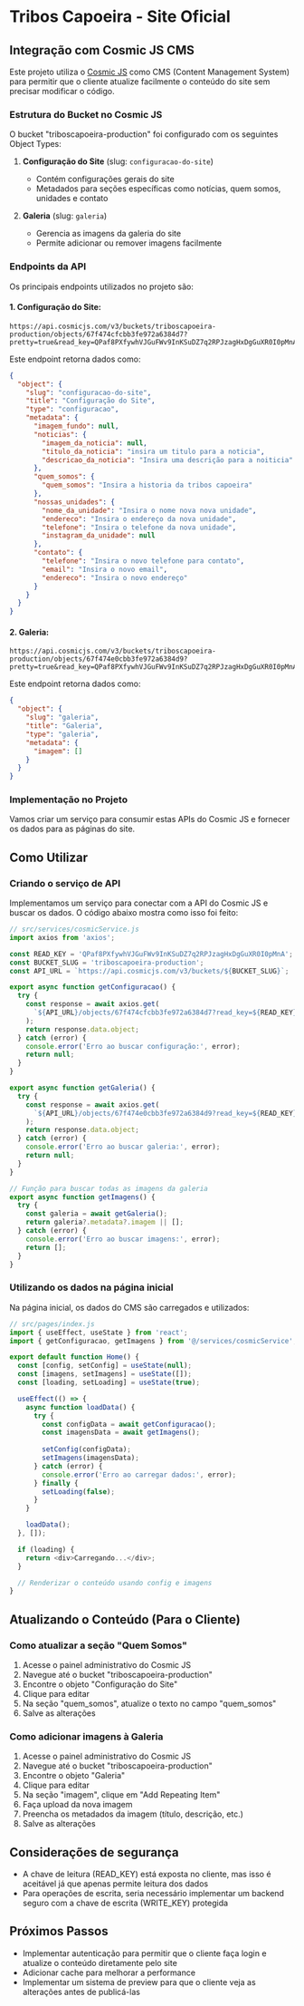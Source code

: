 # Tribos Capoeira - Site Oficial

## Integração com Cosmic JS CMS

Este projeto utiliza o [Cosmic JS](https://www.cosmicjs.com/) como CMS (Content Management System) para permitir que o cliente atualize facilmente o conteúdo do site sem precisar modificar o código.

### Estrutura do Bucket no Cosmic JS

O bucket "triboscapoeira-production" foi configurado com os seguintes Object Types:

1. **Configuração do Site** (slug: `configuracao-do-site`)
   - Contém configurações gerais do site
   - Metadados para seções específicas como notícias, quem somos, unidades e contato

2. **Galeria** (slug: `galeria`)
   - Gerencia as imagens da galeria do site
   - Permite adicionar ou remover imagens facilmente

### Endpoints da API

Os principais endpoints utilizados no projeto são:

#### 1. Configuração do Site:
```
https://api.cosmicjs.com/v3/buckets/triboscapoeira-production/objects/67f474cfcbb3fe972a6384d7?pretty=true&read_key=QPaf8PXfywhVJGuFWv9InKSuDZ7q2RPJzagHxDgGuXR0I0pMnA&depth=1&props=slug,title,metadata,type
```

Este endpoint retorna dados como:
```json
{
  "object": {
    "slug": "configuracao-do-site",
    "title": "Configuração do Site",
    "type": "configuracao",
    "metadata": {
      "imagem_fundo": null,
      "noticias": {
        "imagem_da_noticia": null,
        "titulo_da_noticia": "insira um titulo para a noticia",
        "descricao_da_noticia": "Insira uma descrição para a noiticia"
      },
      "quem_somos": {
        "quem_somos": "Insira a historia da tribos capoeira"
      },
      "nossas_unidades": {
        "nome_da_unidade": "Insira o nome nova nova unidade",
        "endereco": "Insira o endereço da nova unidade",
        "telefone": "Insira o telefone da nova unidade",
        "instagram_da_unidade": null
      },
      "contato": {
        "telefone": "Insira o novo telefone para contato",
        "email": "Insira o novo email",
        "endereco": "Insira o novo endereço"
      }
    }
  }
}
```

#### 2. Galeria:
```
https://api.cosmicjs.com/v3/buckets/triboscapoeira-production/objects/67f474e0cbb3fe972a6384d9?pretty=true&read_key=QPaf8PXfywhVJGuFWv9InKSuDZ7q2RPJzagHxDgGuXR0I0pMnA&depth=1&props=slug,title,metadata,type
```

Este endpoint retorna dados como:
```json
{
  "object": {
    "slug": "galeria",
    "title": "Galeria",
    "type": "galeria",
    "metadata": {
      "imagem": []
    }
  }
}
```

### Implementação no Projeto

Vamos criar um serviço para consumir estas APIs do Cosmic JS e fornecer os dados para as páginas do site.

## Como Utilizar

### Criando o serviço de API

Implementamos um serviço para conectar com a API do Cosmic JS e buscar os dados. O código abaixo mostra como isso foi feito:

```javascript
// src/services/cosmicService.js
import axios from 'axios';

const READ_KEY = 'QPaf8PXfywhVJGuFWv9InKSuDZ7q2RPJzagHxDgGuXR0I0pMnA';
const BUCKET_SLUG = 'triboscapoeira-production';
const API_URL = `https://api.cosmicjs.com/v3/buckets/${BUCKET_SLUG}`;

export async function getConfiguracao() {
  try {
    const response = await axios.get(
      `${API_URL}/objects/67f474cfcbb3fe972a6384d7?read_key=${READ_KEY}&depth=1&props=slug,title,metadata,type`
    );
    return response.data.object;
  } catch (error) {
    console.error('Erro ao buscar configuração:', error);
    return null;
  }
}

export async function getGaleria() {
  try {
    const response = await axios.get(
      `${API_URL}/objects/67f474e0cbb3fe972a6384d9?read_key=${READ_KEY}&depth=1&props=slug,title,metadata,type`
    );
    return response.data.object;
  } catch (error) {
    console.error('Erro ao buscar galeria:', error);
    return null;
  }
}

// Função para buscar todas as imagens da galeria
export async function getImagens() {
  try {
    const galeria = await getGaleria();
    return galeria?.metadata?.imagem || [];
  } catch (error) {
    console.error('Erro ao buscar imagens:', error);
    return [];
  }
}
```

### Utilizando os dados na página inicial

Na página inicial, os dados do CMS são carregados e utilizados:

```javascript
// src/pages/index.js
import { useEffect, useState } from 'react';
import { getConfiguracao, getImagens } from '@/services/cosmicService';

export default function Home() {
  const [config, setConfig] = useState(null);
  const [imagens, setImagens] = useState([]);
  const [loading, setLoading] = useState(true);

  useEffect(() => {
    async function loadData() {
      try {
        const configData = await getConfiguracao();
        const imagensData = await getImagens();
        
        setConfig(configData);
        setImagens(imagensData);
      } catch (error) {
        console.error('Erro ao carregar dados:', error);
      } finally {
        setLoading(false);
      }
    }

    loadData();
  }, []);

  if (loading) {
    return <div>Carregando...</div>;
  }

  // Renderizar o conteúdo usando config e imagens
}
```

## Atualizando o Conteúdo (Para o Cliente)

### Como atualizar a seção "Quem Somos"

1. Acesse o painel administrativo do Cosmic JS
2. Navegue até o bucket "triboscapoeira-production"
3. Encontre o objeto "Configuração do Site"
4. Clique para editar
5. Na seção "quem_somos", atualize o texto no campo "quem_somos"
6. Salve as alterações

### Como adicionar imagens à Galeria

1. Acesse o painel administrativo do Cosmic JS
2. Navegue até o bucket "triboscapoeira-production"
3. Encontre o objeto "Galeria"
4. Clique para editar
5. Na seção "imagem", clique em "Add Repeating Item"
6. Faça upload da nova imagem
7. Preencha os metadados da imagem (título, descrição, etc.)
8. Salve as alterações

## Considerações de segurança

- A chave de leitura (READ_KEY) está exposta no cliente, mas isso é aceitável já que apenas permite leitura dos dados
- Para operações de escrita, seria necessário implementar um backend seguro com a chave de escrita (WRITE_KEY) protegida

## Próximos Passos

- Implementar autenticação para permitir que o cliente faça login e atualize o conteúdo diretamente pelo site
- Adicionar cache para melhorar a performance
- Implementar um sistema de preview para que o cliente veja as alterações antes de publicá-las
